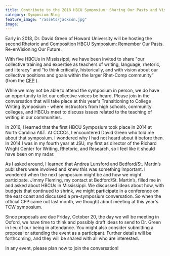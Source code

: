```yaml
---
title: Contribute to the 2018 HBCU Symposium: Sharing Our Pasts and Visions for Our Future
category: Symposium Blog
feature_image: "/assets/jackson.jpg"
image: 
---
```

Early in 2018, Dr. David Green of Howard University will be hosting the second Rhetoric and Composition HBCU Symposium: Remember Our Pasts. Re-enVisioning Our Future. 
 
With five HBCUs in Mississippi, we have been invited to share "our collective training and expertise as teachers of writing, language, rhetoric, and literacy” and “to think critically, historically, and with vision about our collective positions and goals within the larger Rhet-Comp community” (from the [CFP](https://community.macmillan.com/docs/DOC-8089-call-for-papers-rhet-comp-hbcu-symposium) ). 
 
While we may not be able to attend the symposium in person, we do have an opportunity to let our collective voices be heard. Please join in the conversation that will take place at this year's Transitioning to College Writing Symposium - where instructors from high schools, community colleges, and HBCUs meet to discuss issues related to the teaching of writing in our communities.  
 
In 2016, I learned that the first HBCU Symposium took place in 2014 at North Carolina A&T. At CCCCs, I encountered David Green who told me about that symposium. I wondered why I had not heard about it before then. In 2014 I was in my fourth year at JSU, my first as director of the Richard Wright Center for Writing, Rhetoric, and Research, so I feel like it should have been on my radar. 
 
As I asked around, I learned that Andrea Lunsford and Bedford/St. Martin’s publishers were involved and knew this was something important. I wondered when the next symposium might be and how we might participate. Jimmy Fleming, my contact at Bedford/St. Martin’s, filled me in and asked about HBCUs in Mississippi. We discussed ideas about how, with budgets that continued to shrink, we might participate in a conference on the east coast and discussed a pre-symposium conversation. So when the official CFP came out last month, we thought about meeting at this year's TCW symposium.
 
Since proposals are due Friday, October 20, the day we will be meeting in Oxford, we have time to think and possibly draft ideas to send to Dr. Green in lieu of our being in attendance. You might also consider submitting a proposal or attending the event as a participant. Further details will be forthcoming, and they will be shared with all who are interested.
 
In any event, please plan now to join the conversation!
